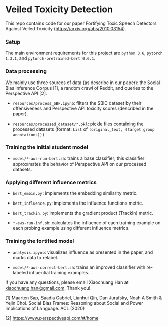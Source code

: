 # Veiled Toxicity Detection
This repo contains code for our paper Fortifying Toxic Speech Detectors Against Veiled Toxicity (https://arxiv.org/abs/2010.03154).

### Setup
The main environment requirements for this project are `python 3.6`, `pytorch 1.3.1`, and `pytorch-pretrained-bert 0.6.1`.

### Data processing
We mainly use three sources of data (as describe in our paper): the Social Bias Inference Corpus [1], a random crawl of Reddit, and queries to the Perspective API [2].

- `resources/process_SBF.ipynb`: filters the SBIC dataset by their offensiveness and Perspective API toxicity scores (described in the paper).

- `resources/processed_dataset/*.pkl`: pickle files containing the processed datasets (format: `List` of `(original_text, (target group annotations))`)

### Training the initial student model

- `model/*-aws-run-bert.sh`: trains a base classifier; this classifier approximates the behavior of Perspective API on our processed datasets.

### Applying different influence metrics

- `bert_embin.py`: implements the embedding similarity metric.

- `bert_influence.py`: implements the influence functions metric.

- `bert_trackin.py`: implements the gradient product (TrackIn) metric.

- `*-aws-run-inf.sh`: calculates the influence of each training example on each probing example using different influence metrics.

### Training the fortified model

- `analysis.ipynb`: visualizes influence as presented in the paper, and marks data to relabel.

- `model/*-aws-correct-bert.sh`: trains an improved classifier with re-labeled influential training examples.



If you have any questions, please email Xiaochuang Han at xiaochuang.han@gmail.com. Thank you!

[1] Maarten Sap, Saadia Gabriel, Lianhui Qin, Dan Jurafsky, Noah A Smith & Yejin Choi. Social Bias Frames: Reasoning about Social and Power Implications of Language. ACL (2020)

[2] https://www.perspectiveapi.com/#/home
